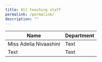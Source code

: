 ```yaml
---
title: All teaching staff
permalink: /permalink/
description: ""
---
```



| Name | Department | 
| -------- | -------- |
| Miss Adelia Nivaashini     | Text     |
| Text     | Text     |
